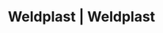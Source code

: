 ---
Filename: "eshop-products-variant7"
Link: "file:/Users/vinayakpatel/Downloads/www.weldplast.cz/eshop_products_compare/add/eshop-products-variant7"
product_name: "null"
product_id: "null"
title: "Weldplast | Weldplast"
product_desc: ""
product_specs: ""
product_downloads: ""
href: ""
p_desc_2: ""
accessories: ""
similar_products: ""
---